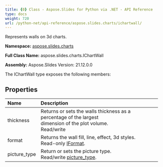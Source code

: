 ```yaml
---
title: {0} Class - Aspose.Slides for Python via .NET - API Reference
type: docs
weight: 720
url: /python-net/api-reference/aspose.slides.charts/ichartwall/
---
```


Represents walls on 3d charts.

**Namespace:** [aspose.slides.charts](/python-net/api-reference/aspose.slides.charts/)

**Full Class Name:** aspose.slides.charts.IChartWall

**Assembly:**  Aspose.Slides Version: 21.12.0.0

The IChartWall type exposes the following members:
## **Properties**
|**Name**|**Description**|
| :- | :- |
|thickness|Returns or sets the walls thickness as a percentage of the largest <br/>            dimension of the plot volume.<br/>            Read/write|
|format|Returns the wall fill, line, effect, 3d styles.<br/>            Read-only [IFormat](/python-net/api-reference/aspose.slides.charts/iformat/).|
|picture_type|Return or sets the picture type.<br/>            Read/write [picture_type](/python-net/api-reference/aspose.slides.charts/ichartwall/).|
